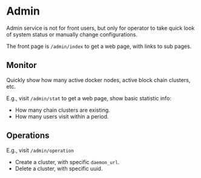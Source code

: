 # Admin

Admin service is not for front users, but only for operator to take quick
look of system status or manually change configurations.

The front page is `/admin/index` to get a web page, with links to sub pages.

## Monitor

Quickly show how many active docker nodes, active block chain clusters, etc.

E.g., visit `/admin/stat` to get a web page, show basic statistic info:

* How many chain clusters are existing.
* How many users visit within a period.


## Operations

E.g., visit `/admin/operation`

* Create a cluster, with specific `daemon_url`.
* Delete a cluster, with specific uuid.
